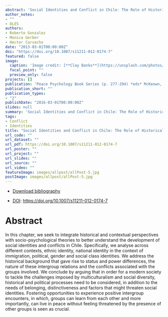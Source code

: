 ```yaml
---
abstract: 'Social Identities and Conflict in Chile: The Role of Historical and Political Processes'
author_notes:
- ""
- OLES
authors:
- Roberto Gonzalez
- Monica Gerber
- Hector Carvacho
date: "2013-03-01T00:00:00Z"
doi: "https://doi.org/10.1007/s11211-012-0174-7"
featured: false
image:
  caption: 'Image credit: [**Clay Banks**](https://unsplash.com/photos/qT7fZVbDcqE)'
  focal_point: ""
  preview_only: false
projects: []
publication: 'Peace Psychology Book Series (p. 277-294) *eds* McKeown, Haji y Ferguson'
publication_short: ""
publication_types:
- "2"
publishDate: "2016-03-01T00:00:00Z"
slides: null
summary: 'Social Identities and Conflict in Chile: The Role of Historical and Political Processes'
tags:
- Conflict
- Identities
title: "Social Identities and Conflict in Chile: The Role of Historical and Political Processes"
url_code: ""
url_dataset: ""
url_pdf: https://doi.org/10.1007/s11211-012-0174-7
url_poster: ""
url_project: ""
url_slides: ""
url_source: ""
url_video: ""
featureImage: images/allpost/allPost-5.jpg
postImage: images/allpost/allPost-5.jpg
---
```


- [Download bibliography](cite.bib)

- [DOI](https://doi.org/10.1007/s11211-012-0174-7): https://doi.org/10.1007/s11211-012-0174-7

# Abstract

In this chapter, we seek to integrate historical and contextual perspectives with socio-psychological theories to better understand the development of social identities and conflicts in Chile. Specifically, we analyse across different contexts, ethnic identity, national identity in the context of immigration, political, gender and social class identities. We address the historical background that gave rise to status and power differences, the nature of these intergroup relations and the conflicts associated with the groups involved. We conclude by arguing that in order for a modern society to tackle the challenges imposed by multiculturalism and social diversity, historical and political processes need to be considered, in addition to the needs of belonging, distinctiveness and factors that might threaten social identities. Fostering opportunities to experience positive intergroup encounters, in which, groups can learn from each other and more importantly, can live in peace without feeling threatened by the presence of other groups is seen as crucial.
